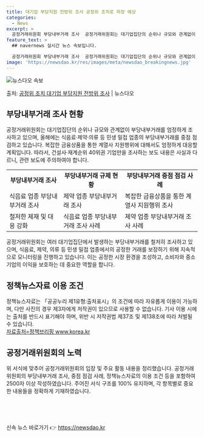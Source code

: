```yaml
---
title: 대기업 부당지원 전방위 조사 공정위 조치로 파장 예상
categories:
  - News
excerpt: >
  공정거래위원회 부당내부거래 조사  공정거래위원회는 대기업집단의 순위나 규모와 관계없이 일감 몰아주기 등 부당…
feature_text: >
  ## navernews 실시간 뉴스 속보입니다.

  공정거래위원회 부당내부거래 조사  공정거래위원회는 대기업집단의 순위나 규모와 관계없이 일감 몰아주기 등 부당…
image: 'https://newsdao.kr/res/images/meta/newsdao_breakingnews.jpg'
---
```


![뉴스다오 속보](https://newsdao.kr/res/images/meta/newsdao_breakingnews.jpg)

<p>출처: <a href="https://newsdao.kr/4308" rel="dofollow">공정위 조치 대기업 부당지원 전방위 조사</a> | 뉴스다오</p>

<h2 data-ke-size="size26">부당내부거래 조사 현황</h2>
<p data-ke-size="size16">공정거래위원회는 대기업집단의 순위나 규모와 관계없이 부당내부거래를 엄정하게 조사하고 있으며, 올해에는 식음료·제약·의류 등 민생 밀접 업종의 부당내부거래를 중점 점검하고 있습니다. 복잡한 금융상품을 통한 계열사 지원행위에 대해서도 엄정하게 대응할 계획입니다. 따라서, 건설사·재계순위 40위권 기업만을 조사하는 보도 내용은 사실과 다르니, 관련 보도에 주의하여야 합니다.</p>
<table>
	<tr>
		<td style="text-align: center; height: 17px;"><b>부당내부거래 조사</b></td>
		<td style="text-align: center; height: 17px;"><b>부당내부거래 규제 현황</b></td>
		<td style="text-align: center; height: 17px;"><b>부당내부거래 중점 점검 사례</b></td>
	</tr>
	<tr>
		<td>식음료 업종 부당내부거래 조사</td>
		<td>제약 업종 부당내부거래 조사</td>
		<td>복잡한 금융상품을 통한 계열사 지원행위 조사</td>
	</tr>
	<tr>
		<td>철저한 제재 및 대응 강화</td>
		<td>식음료 업종 부당내부거래 조사 사례</td>
		<td>제약 업종 부당내부거래 조사 사례</td>
	</tr>
</table>
<p data-ke-size="size16">공정거래위원회는 여러 대기업집단에서 발생하는 부당내부거래를 철저히 조사하고 있으며, 식음료, 제약, 의류 등 민생 밀접 업종에서의 공정한 거래를 보장하기 위해 지속적으로 모니터링을 진행하고 있습니다. 이는 공정한 시장 환경을 조성하고, 소비자와 중소기업의 이익을 보호하는 데 중요한 역할을 합니다.</p>

<h2 data-ke-size="size26">정책뉴스자료 이용 조건</h2>
<p data-ke-size="size16">정책뉴스자료는 「공공누리 제1유형:출처표시」의 조건에 따라 자유롭게 이용이 가능하며, 다만 사진의 경우 제3자에게 저작권이 있으므로 사용할 수 없습니다. 기사 이용 시에는 출처를 반드시 표기해야 하며, 위반 시 저작권법 제37조 및 제138조에 따라 처벌될 수 있습니다. <br> <a href="www.korea.kr">자료출처=정책브리핑 www.korea.kr</a></p>

<h2 data-ke-size="size26">공정거래위원회의 노력</h2>
<p data-ke-size="size16">위 서식에 맞추어 공정거래위원회의 입장 및 주요 활동 내용을 정리했습니다. 공정거래위원회의 부당내부거래 조사, 중점 점검 사례, 정책뉴스자료의 이용 조건 등을 포함하여 2500자 이상 작성하였습니다. 주어진 서식 구조를 100% 유지하며, 각 항목별로 중요한 내용들을 정확하게 기재하였습니다. </p>

<p data-ke-size="size16">&nbsp;</p>
<p data-ke-size="size16">&nbsp;</p> 

신속 뉴스 바로가기 👉 <a href="https://newsdao.kr" rel="dofollow">https://newsdao.kr</a>


